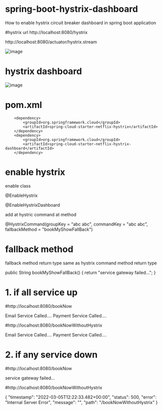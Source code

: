 # spring-boot-hystrix-dashboard
How to enable hystrix circuit breaker dashboard in spring boot application 

#hystrix url
http://localhost:8080/hystrix

http://localhost:8080/actuator/hystrix.stream

![image](https://user-images.githubusercontent.com/30867202/156889647-02073a7e-8cb6-4080-a8f3-035a16b6a491.png)

# hystrix dashboard
![image](https://user-images.githubusercontent.com/30867202/156889670-dbe8c4c0-9493-4e14-b058-93d6b1f5e13b.png)


# pom.xml
		<dependency>
			<groupId>org.springframework.cloud</groupId>
			<artifactId>spring-cloud-starter-netflix-hystrix</artifactId>
		</dependency>
		<dependency>
			<groupId>org.springframework.cloud</groupId>
			<artifactId>spring-cloud-starter-netflix-hystrix-dashboard</artifactId>
		</dependency>
    
    
# enable hystrix
enable class

@EnableHystrix

@EnableHystrixDashboard


add at hystric command at method

@HystrixCommand(groupKey = "abc abc", commandKey = "abc abc", fallbackMethod = "bookMyShowFallBack")

# fallback method
fallback method return type same as hystrix command method return type

public String bookMyShowFallBack() {
		return "service gateway failed...";
	}
    
    
 # 1. if all service up
 #http://localhost:8080/bookNow
 
  Email Service Called....
  Payment Service Called....
 
 #http://localhost:8080/bookNowWithoutHystrix
 
  Email Service Called....
  Payment Service Called....
 
 # 2. if any service down
 #http://localhost:8080/bookNow
 
   service gateway failed...
 
 
 #http://localhost:8080/bookNowWithoutHystrix
 
 {
    "timestamp": "2022-03-05T12:22:33.482+00:00",
    "status": 500,
    "error": "Internal Server Error",
    "message": "",
    "path": "/bookNowWithoutHystrix"
}


 
 

